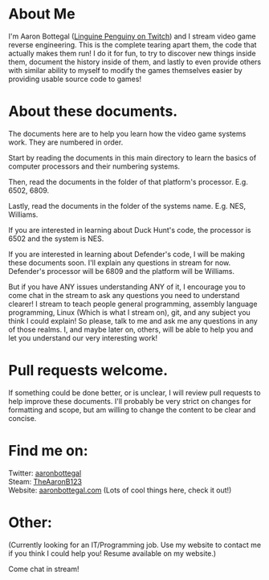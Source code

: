 # About Me

I'm Aaron Bottegal ([Linguine Penguiny on Twitch](https://www.twitch.tv/linguinepenguiny)) and I stream video game reverse engineering. This is the complete tearing apart them, the code that actually makes them run! I do it for fun, to try to discover new things inside them, document the history inside of them, and lastly to even provide others with similar ability to myself to modify the games themselves easier by providing usable source code to games!

# About these documents.

The documents here are to help you learn how the video game systems work. They are numbered in order.

Start by reading the documents in this main directory to learn the basics of computer processors and their numbering systems.

Then, read the documents in the folder of that platform's processor. E.g. 6502, 6809.

Lastly, read the documents in the folder of the systems name. E.g. NES, Williams.

If you are interested in learning about Duck Hunt's code, the processor is 6502 and the system is NES.

If you are interested in learning about Defender's code, I will be making these documents soon. I'll explain any questions in stream for now.
Defender's processor will be 6809 and the platform will be Williams.

But if you have ANY issues understanding ANY of it, I encourage you to come chat in the stream to ask any questions you need to understand clearer! I stream to teach people general programming, assembly language programming, Linux (Which is what I stream on), git, and any subject you think I could explain! So please, talk to me and ask me any questions in any of those realms. I, and maybe later on, others, will be able to help you and let you understand our very interesting work!

# Pull requests welcome.

If something could be done better, or is unclear, I will review pull requests to help improve these documents. I'll probably be very strict on changes for formatting and scope, but am willing to change the content to be clear and concise.

# Find me on:

Twitter: [aaronbottegal](https://twitter.com/aaronbottegal)  
Steam: [TheAaronB123](https://steamcommunity.com/id/TheAaronB123/)    
Website: [aaronbottegal.com](http://aaronbottegal.com) (Lots of cool things here, check it out!)  

# Other:

(Currently looking for an IT/Programming job. Use my website to contact me if you think I could help you! Resume available on my website.)

Come chat in stream!